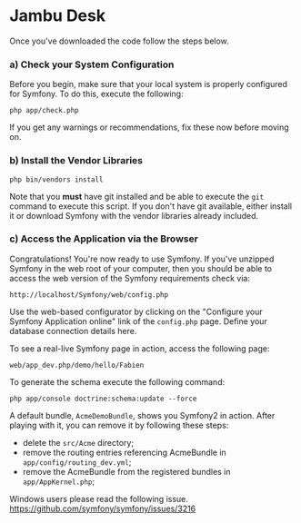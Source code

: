 Jambu Desk
========================

Once you've downloaded the code follow the steps below.

### a) Check your System Configuration

Before you begin, make sure that your local system is properly configured
for Symfony. To do this, execute the following:

    php app/check.php

If you get any warnings or recommendations, fix these now before moving on.

### b) Install the Vendor Libraries

    php bin/vendors install

Note that you **must** have git installed and be able to execute the `git`
command to execute this script. If you don't have git available, either install
it or download Symfony with the vendor libraries already included.

### c) Access the Application via the Browser

Congratulations! You're now ready to use Symfony. If you've unzipped Symfony
in the web root of your computer, then you should be able to access the
web version of the Symfony requirements check via:

    http://localhost/Symfony/web/config.php

Use the web-based configurator by clicking on the "Configure your
Symfony Application online" link of the ``config.php`` page. Define your database connection details here.

To see a real-live Symfony page in action, access the following page:

    web/app_dev.php/demo/hello/Fabien

To generate the schema execute the following command:

    php app/console doctrine:schema:update --force

A default bundle, ``AcmeDemoBundle``, shows you Symfony2 in action. After
playing with it, you can remove it by following these steps:

* delete the ``src/Acme`` directory;
* remove the routing entries referencing AcmeBundle in ``app/config/routing_dev.yml``;
* remove the AcmeBundle from the registered bundles in ``app/AppKernel.php``;

Windows users please read the following issue.
https://github.com/symfony/symfony/issues/3216